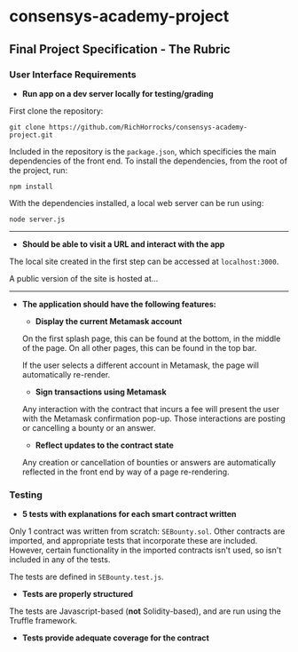 # consensys-academy-project



## Final Project Specification - The Rubric


### User Interface Requirements

* **Run app on a dev server locally for testing/grading**
 
 First clone the repository:
 ```
 git clone https://github.com/RichHorrocks/consensys-academy-project.git
 ```
 
 Included in the repository is the ```package.json```, which specificies the main dependencies of the front end. To install the dependencies, from the root of the project, run:
 ```
 npm install
 ```
 
 With the dependencies installed, a local web server can be run using:
 ```
 node server.js
 ```
---
* **Should be able to visit a URL and interact with the app**

The local site created in the first step can be accessed at ```localhost:3000```.

A public version of the site is hosted at...

---
* **The application should have the following features:**
   * **Display the current Metamask account**
   
   On the first splash page, this can be found at the bottom, in the middle of the page. On all other pages, this can be found in the top bar.
   
   If the user selects a different account in Metamask, the page will automatically re-render.
   
   * **Sign transactions using Metamask**
   
   Any interaction with the contract that incurs a fee will present the user with the Metamask confirmation pop-up. Those interactions are posting or cancelling a bounty or an answer.
   
   * **Reflect updates to the contract state**
   
   Any creation or cancellation of bounties or answers are automatically reflected in the front end by way of a page re-rendering.
   
### Testing

* **5 tests with explanations for each smart contract written**

Only 1 contract was written from scratch: ```SEBounty.sol```. Other contracts are imported, and appropriate tests that incorporate these are included. However, certain functionality in the imported contracts isn't used, so isn't included in any of the tests.

The tests are defined in ```SEBounty.test.js```.

* **Tests are properly structured**

The tests are Javascript-based (**not** Solidity-based), and are run using the Truffle framework.

* **Tests provide adequate coverage for the contract**
